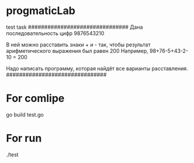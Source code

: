 # progmaticLab
test task
###############################
Дана последовательность цифр
9876543210

В ней можно расставить знаки + и - так, чтобы результат арифметического выражения был равен 200
Например,
98+76-5+43-2-10 = 200

Надо написать программу, которая найдёт все варианты расставления.
###############################

# For comlipe
go build test.go

# For run
./test